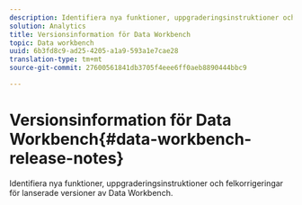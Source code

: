 ```yaml
---
description: Identifiera nya funktioner, uppgraderingsinstruktioner och felkorrigeringar för lanserade versioner av Data Workbench.
solution: Analytics
title: Versionsinformation för Data Workbench
topic: Data workbench
uuid: 6b3fd8c9-ad25-4205-a1a9-593a1e7cae28
translation-type: tm+mt
source-git-commit: 27600561841db3705f4eee6ff0aeb8890444bbc9

---
```



# Versionsinformation för Data Workbench{#data-workbench-release-notes}

Identifiera nya funktioner, uppgraderingsinstruktioner och felkorrigeringar för lanserade versioner av Data Workbench.
